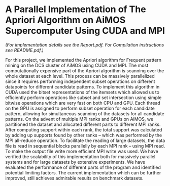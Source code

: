 # A Parallel Implementation of The Apriori Algorithm on AiMOS Supercomputer Using CUDA and MPI
*(For implementation details see the Report.pdf. For Compilation instructions see README.pdf.)*

For this project, we implemented the Apriori algorithm for Frequent pattern mining on the DCS cluster of AiMOS using CUDA and MPI. The most computationally expensive part of the Apriori algorithm is scanning over the whole dataset at each level. This process can be massively parallelized since it requires performing independent subset operations on different datapoints for different candidate patterns. To implement this algorithm in CUDA used the bitset representations of the itemsets which allowed us to efficiently perform operations like subset and set intersection using simple bitwise operations which are very fast on both CPU and GPU. Each thread on the GPU is assigned to perform subset operation for each candidate pattern, allowing for simultaneous scanning of the datasets for all candidate patterns. On the advent of multiple MPI ranks and GPUs on AiMOS, we partitioned the dataset and allocated different parts to different MPI ranks. After computing support within each rank, the total support was calculated by adding up supports found by other ranks – which was performed by the MPI all-reduce operation. To facilitate the reading of large datasets, the data file is read in sequential blocks parallelly by each MPI rank – using MPI read. To make the output file write more efficient MPI write was used. We have verified the scalability of this implementation both for massively parallel systems and for large datasets by extensive experiments. We have evaluated the performance of different parts of the program and identified potential limiting factors. The current implementation which can be further improved, still achieves admirable results on benchmark datasets.
